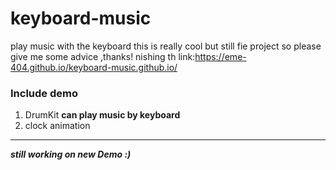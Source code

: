 # keyboard-music
play music with the keyboard
this is really cool but still fie project so please give me some advice ,thanks!
nishing th
link:https://eme-404.github.io/keyboard-music.github.io/


### Include demo
1. DrumKit **can play music by keyboard**
2. clock animation

***
***still working on new Demo :)***